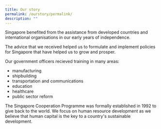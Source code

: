```yaml
---
title: Our story
permalink: /ourstory/permalink/
description: ""
---
```

Singapore benefited from the assistance from developed countries and international organisations in our early years of independence.

The advice that we received helped us to formulate and implement policies for Singapore that have helped us to grow and prosper.

Our government officers recieved training in many areas:
* manufacturing
* shipbuilding
* transportation and communications
* education
* healthcare
* public sector reform

The Singapore Cooperation Programme was formally established in 1992 to give back to the world. We focus on human resource development as we believe that human capital is the key to a country's sustainable development. 